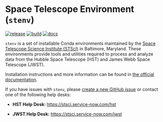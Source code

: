 # Space Telescope Environment (`stenv`)

[![release](https://img.shields.io/github/v/release/spacetelescope/stenv)](https://github.com/spacetelescope/stenv/releases)
[![build](https://github.com/spacetelescope/stenv/actions/workflows/build.yaml/badge.svg)](https://github.com/spacetelescope/stenv/actions/workflows/build.yaml)
[![docs](https://readthedocs.org/projects/stenv/badge/?version=latest)](https://stenv.readthedocs.io/en/latest/?badge=latest)

`stenv` is a set of installable Conda environments maintained by
the [Space Telescope Science Institute (STScI)](http://www.stsci.edu) in Baltimore, Maryland. These environments
provide tools and utilities required to process and analyze data from the Hubble Space Telescope
(HST) and James Webb Space Telescope (JWST).

Installation instructions and more information can be found
in [the official documentation](https://stenv.readthedocs.io).

If you have issues with ``stenv``, please [create a new GitHub issue](https://github.com/spacetelescope/stenv/issues)
or contact one of the following help desks:

* **HST Help Desk:** https://stsci.service-now.com/hst

* **JWST Help Desk:** https://stsci.service-now.com/jwst
